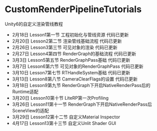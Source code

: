 # CustomRenderPipelineTutorials
Unity6的自定义渲染管线教程

* 2月18日 Lesson1第一节 工程初始化与管线资源 代码已更新
* 2月20日 Lesson2第二节 渲染管线基础流程 代码已更新
* 2月26日 Lesson3第三节 可见对象的渲染 代码已更新
* 2月27日 Lesson4第四节 RenderGraph的基础流程 代码已更新
* 3月3日  Lesson5第五节 RenderGraphPass基础 代码已更新
* 3月7日  Lesson6第六节 可见对象的RenderGraphPass 代码已更新
* 3月10日 Lesson7第七节 RTHandleSystem基础 代码已更新
* 3月13日 Lesson8第八节 CameraClearFlags的设置 代码已更新
* 3月18日 Lesson9第九节 RenderGraph下开启NativeRenderPass后的Runtime适配
* 3月20日 Lesson10第十节 LiteRP第一次Profiling
* 3月26日 Lesson11第十一节 RenderGraph下开启NativeRenderPass后SceneView的适配
* 3月29日 Lesson12第十二节 自定义Material Inspector
* 4月17日 Lesson13第十三节 自定义Unlit Shader GUI